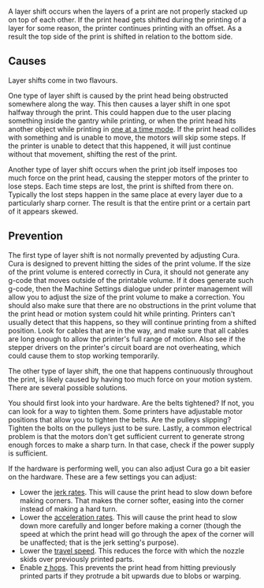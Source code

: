 A layer shift occurs when the layers of a print are not properly stacked up on top of each other. If the print head gets shifted during the printing of a layer for some reason, the printer continues printing with an offset. As a result the top side of the print is shifted in relation to the bottom side.

Causes
----
Layer shifts come in two flavours.

One type of layer shift is caused by the print head being obstructed somewhere along the way. This then causes a layer shift in one spot halfway through the print. This could happen due to the user placing something inside the gantry while printing, or when the print head hits another object while printing in [one at a time mode](../blackmagic/print_sequence.md). If the print head collides with something and is unable to move, the motors will skip some steps. If the printer is unable to detect that this happened, it will just continue without that movement, shifting the rest of the print.

Another type of layer shift occurs when the print job itself imposes too much force on the print head, causing the stepper motors of the printer to lose steps. Each time steps are lost, the print is shifted from there on. Typically the lost steps happen in the same place at every layer due to a particularly sharp corner. The result is that the entire print or a certain part of it appears skewed.

Prevention
----
The first type of layer shift is not normally prevented by adjusting Cura. Cura is designed to prevent hitting the sides of the print volume. If the size of the print volume is entered correctly in Cura, it should not generate any g-code that moves outside of the printable volume. If it does generate such g-code, then the Machine Settings dialogue under printer management will allow you to adjust the size of the print volume to make a correction. You should also make sure that there are no obstructions in the print volume that the print head or motion system could hit while printing. Printers can't usually detect that this happens, so they will continue printing from a shifted position. Look for cables that are in the way, and make sure that all cables are long enough to allow the printer's full range of motion. Also see if the stepper drivers on the printer's circuit board are not overheating, which could cause them to stop working temporarily.

The other type of layer shift, the one that happens continuously throughout the print, is likely caused by having too much force on your motion system. There are several possible solutions.

You should first look into your hardware. Are the belts tightened? If not, you can look for a way to tighten them. Some printers have adjustable motor positions that allow you to tighten the belts. Are the pulleys slipping? Tighten the bolts on the pulleys just to be sure. Lastly, a common electrical problem is that the motors don't get sufficient current to generate strong enough forces to make a sharp turn. In that case, check if the power supply is sufficient.

If the hardware is performing well, you can also adjust Cura go a bit easier on the hardware. These are a few settings you can adjust:
* Lower the [jerk rates](../speed/jerk_print.md). This will cause the print head to slow down before making corners. That makes the corner softer, easing into the corner instead of making a hard turn.
* Lower the [acceleration rates](../speed/acceleration_print.md). This will cause the print head to slow down more carefully and longer before making a corner (though the speed at which the print head will go through the apex of the corner will be unaffected; that is the jerk setting's purpose).
* Lower the [travel speed](../speed/speed_travel.md). This reduces the force with which the nozzle skids over previously printed parts.
* Enable [z hops](../travel/retraction_hop_enabled.md). This prevents the print head from hitting previously printed parts if they protrude a bit upwards due to blobs or warping.